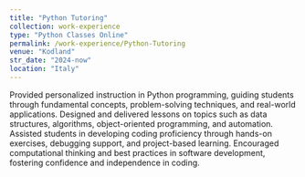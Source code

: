 ```yaml
---
title: "Python Tutoring"
collection: work-experience
type: "Python Classes Online"
permalink: /work-experience/Python-Tutoring
venue: "Kodland"
str_date: "2024-now"
location: "Italy"
---
```

Provided personalized instruction in Python programming, guiding students through fundamental concepts, problem-solving techniques, and real-world applications. Designed and delivered lessons on topics such as data structures, algorithms, object-oriented programming, and automation. Assisted students in developing coding proficiency through hands-on exercises, debugging support, and project-based learning. Encouraged computational thinking and best practices in software development, fostering confidence and independence in coding.
